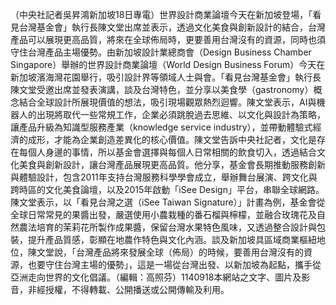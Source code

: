 （中央社記者吳昇鴻新加坡18日專電）世界設計商業論壇今天在新加坡登場，「看見台灣基金會」執行長陳文堂出席並表示，透過文化美食與創新設計的結合，台灣產品可以展現更高品質，將來在全球佈局時，更要善用台灣沒有的資源，同時也須守住台灣產品主場優勢。由新加坡設計業總商會（Design Business Chamber Singapore）舉辦的世界設計商業論壇（World Design Business Forum）今天在新加坡濱海灣花園舉行，吸引設計界等領域人士與會。「看見台灣基金會」執行長陳文堂受邀出席並發表演講，談及台灣特色，並分享以美食學（gastronomy）概念結合全球設計所展現價值的想法，吸引現場觀眾熱烈迴響。陳文堂表示，AI與機器人的出現將取代一些常規工作，企業必須跳脫過去思維、以文化與設計為策略，讓產品升級為知識型服務產業（knowledge service industry），並帶動體驗式經濟的成形，才能為企業創造差異化的核心價值。陳文堂告訴中央社記者，文化是存在每個人身邊的事情，所以基金會選擇與每個人日常相關的飲食切入，透過結合文化美食與創新設計，讓台灣產品展現更高品質。他分享，基金會長期推動服務創新與體驗設計，包含2011年支持台灣服務科學學會成立，舉辦舞台展演、跨文化與跨時區的文化美食論壇，以及2015年啟動「iSee Design」平台，串聯全球網路。陳文堂表示，以「看見台灣之選（iSee Taiwan Signature）」計畫為例，基金會從全球日常常見的果醬出發，嚴選使用小農栽種的番石榴與檸檬，並融合玫瑰花及自然農法培育的茉莉花所製作成果醬，保留台灣水果特色風味，又透過整合設計與包裝，提升產品質感，彰顯在地農作特色與文化內涵。談及新加坡具區域商業樞紐地位，陳文堂說，「台灣產品將來發展全球（佈局）的時候，要善用台灣沒有的資源，也要守住台灣主場的優勢」，這是一場從台灣出發、以新加坡為起點，攜手從亞洲走向世界的文化倡議。（編輯：高照芬）1140918本網站之文字、圖片及影音，非經授權，不得轉載、公開播送或公開傳輸及利用。